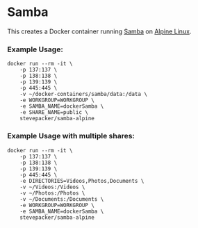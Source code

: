 # Samba

This creates a Docker container running [Samba](https://www.samba.org) on [Alpine Linux](https://github.com/gliderlabs/docker-alpine).

### Example Usage:

    docker run --rm -it \
        -p 137:137 \
        -p 138:138 \
        -p 139:139 \
        -p 445:445 \
        -v ~/docker-containers/samba/data:/data \
        -e WORKGROUP=WORKGROUP \
        -e SAMBA_NAME=dockerSamba \
        -e SHARE_NAME=public \
        stevepacker/samba-alpine

### Example Usage with multiple shares:

    docker run --rm -it \
        -p 137:137 \
        -p 138:138 \
        -p 139:139 \
        -p 445:445 \
        -e DIRECTORIES=Videos,Photos,Documents \
        -v ~/Videos:/Videos \
        -v ~/Photos:/Photos \
        -v ~/Documents:/Documents \
        -e WORKGROUP=WORKGROUP \
        -e SAMBA_NAME=dockerSamba \
        stevepacker/samba-alpine

